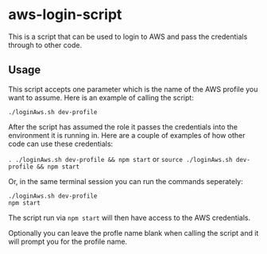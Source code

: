 # aws-login-script
This is a script that can be used to login to AWS and pass the credentials through to other code.

## Usage

This script accepts one parameter which is the name of the AWS profile you want to assume. Here is an example of calling the script:

`./loginAws.sh dev-profile`

After the script has assumed the role it passes the credentials into the environment it is running in. Here are a couple of examples of how other code can use these credentials:

`. ./loginAws.sh dev-profile && npm start` or `source ./loginAws.sh dev-profile && npm start`

Or, in the same terminal session you can run the commands seperately:

```
./loginAws.sh dev-profile
npm start
```

The script run via `npm start` will then have access to the AWS credentials.

Optionally you can leave the profle name blank when calling the script and it will prompt you for the profile name.
